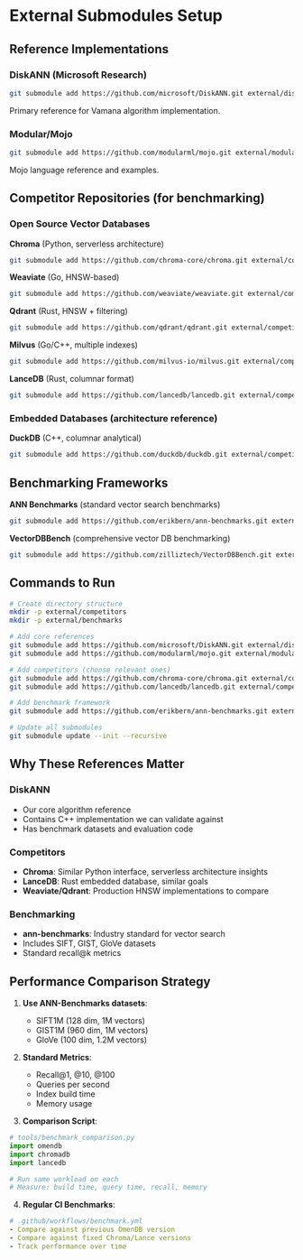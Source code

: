 # External Submodules Setup

## Reference Implementations

### DiskANN (Microsoft Research)
```bash
git submodule add https://github.com/microsoft/DiskANN.git external/diskann
```
Primary reference for Vamana algorithm implementation.

### Modular/Mojo
```bash
git submodule add https://github.com/modularml/mojo.git external/modular
```
Mojo language reference and examples.

## Competitor Repositories (for benchmarking)

### Open Source Vector Databases

**Chroma** (Python, serverless architecture)
```bash
git submodule add https://github.com/chroma-core/chroma.git external/competitors/chroma
```

**Weaviate** (Go, HNSW-based)
```bash
git submodule add https://github.com/weaviate/weaviate.git external/competitors/weaviate
```

**Qdrant** (Rust, HNSW + filtering)
```bash
git submodule add https://github.com/qdrant/qdrant.git external/competitors/qdrant
```

**Milvus** (Go/C++, multiple indexes)
```bash
git submodule add https://github.com/milvus-io/milvus.git external/competitors/milvus
```

**LanceDB** (Rust, columnar format)
```bash
git submodule add https://github.com/lancedb/lancedb.git external/competitors/lancedb
```

### Embedded Databases (architecture reference)

**DuckDB** (C++, columnar analytical)
```bash
git submodule add https://github.com/duckdb/duckdb.git external/competitors/duckdb
```

## Benchmarking Frameworks

**ANN Benchmarks** (standard vector search benchmarks)
```bash
git submodule add https://github.com/erikbern/ann-benchmarks.git external/benchmarks/ann-benchmarks
```

**VectorDBBench** (comprehensive vector DB benchmarking)
```bash
git submodule add https://github.com/zilliztech/VectorDBBench.git external/benchmarks/vectordbbench
```

## Commands to Run

```bash
# Create directory structure
mkdir -p external/competitors
mkdir -p external/benchmarks

# Add core references
git submodule add https://github.com/microsoft/DiskANN.git external/diskann
git submodule add https://github.com/modularml/mojo.git external/modular

# Add competitors (choose relevant ones)
git submodule add https://github.com/chroma-core/chroma.git external/competitors/chroma
git submodule add https://github.com/lancedb/lancedb.git external/competitors/lancedb

# Add benchmark framework
git submodule add https://github.com/erikbern/ann-benchmarks.git external/benchmarks/ann-benchmarks

# Update all submodules
git submodule update --init --recursive
```

## Why These References Matter

### DiskANN
- Our core algorithm reference
- Contains C++ implementation we can validate against
- Has benchmark datasets and evaluation code

### Competitors
- **Chroma**: Similar Python interface, serverless architecture insights
- **LanceDB**: Rust embedded database, similar goals
- **Weaviate/Qdrant**: Production HNSW implementations to compare

### Benchmarking
- **ann-benchmarks**: Industry standard for vector search
- Includes SIFT, GIST, GloVe datasets
- Standard recall@k metrics

## Performance Comparison Strategy

1. **Use ANN-Benchmarks datasets**:
   - SIFT1M (128 dim, 1M vectors)
   - GIST1M (960 dim, 1M vectors)
   - GloVe (100 dim, 1.2M vectors)

2. **Standard Metrics**:
   - Recall@1, @10, @100
   - Queries per second
   - Index build time
   - Memory usage

3. **Comparison Script**:
```python
# tools/benchmark_comparison.py
import omendb
import chromadb
import lancedb

# Run same workload on each
# Measure: build time, query time, recall, memory
```

4. **Regular CI Benchmarks**:
```yaml
# .github/workflows/benchmark.yml
- Compare against previous OmenDB version
- Compare against fixed Chroma/Lance versions
- Track performance over time
```